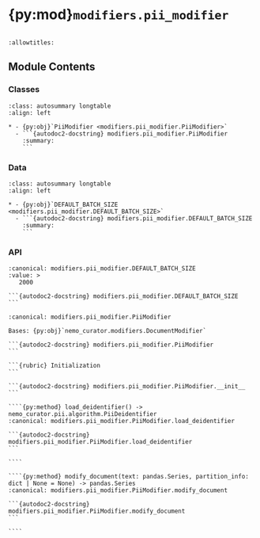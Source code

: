 # {py:mod}`modifiers.pii_modifier`

```{py:module} modifiers.pii_modifier
```

```{autodoc2-docstring} modifiers.pii_modifier
:allowtitles:
```

## Module Contents

### Classes

````{list-table}
:class: autosummary longtable
:align: left

* - {py:obj}`PiiModifier <modifiers.pii_modifier.PiiModifier>`
  - ```{autodoc2-docstring} modifiers.pii_modifier.PiiModifier
    :summary:
    ```
````

### Data

````{list-table}
:class: autosummary longtable
:align: left

* - {py:obj}`DEFAULT_BATCH_SIZE <modifiers.pii_modifier.DEFAULT_BATCH_SIZE>`
  - ```{autodoc2-docstring} modifiers.pii_modifier.DEFAULT_BATCH_SIZE
    :summary:
    ```
````

### API

````{py:data} DEFAULT_BATCH_SIZE
:canonical: modifiers.pii_modifier.DEFAULT_BATCH_SIZE
:value: >
   2000

```{autodoc2-docstring} modifiers.pii_modifier.DEFAULT_BATCH_SIZE
```

````

`````{py:class} PiiModifier(language: str = DEFAULT_LANGUAGE, supported_entities: list[str] | None = None, anonymize_action: str = 'redact', batch_size: int = DEFAULT_BATCH_SIZE, device: str = 'gpu', **kwargs)
:canonical: modifiers.pii_modifier.PiiModifier

Bases: {py:obj}`nemo_curator.modifiers.DocumentModifier`

```{autodoc2-docstring} modifiers.pii_modifier.PiiModifier
```

```{rubric} Initialization
```

```{autodoc2-docstring} modifiers.pii_modifier.PiiModifier.__init__
```

````{py:method} load_deidentifier() -> nemo_curator.pii.algorithm.PiiDeidentifier
:canonical: modifiers.pii_modifier.PiiModifier.load_deidentifier

```{autodoc2-docstring} modifiers.pii_modifier.PiiModifier.load_deidentifier
```

````

````{py:method} modify_document(text: pandas.Series, partition_info: dict | None = None) -> pandas.Series
:canonical: modifiers.pii_modifier.PiiModifier.modify_document

```{autodoc2-docstring} modifiers.pii_modifier.PiiModifier.modify_document
```

````

`````
